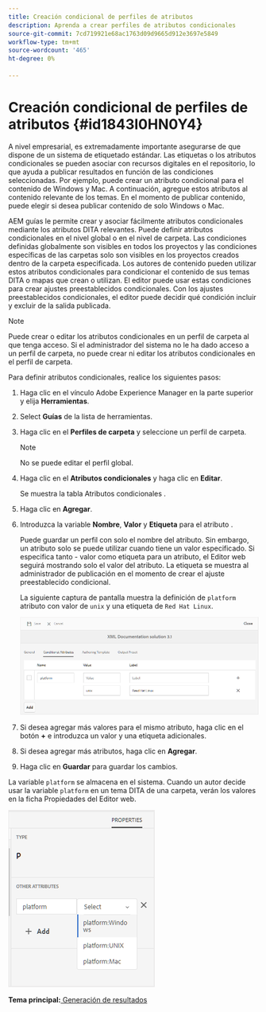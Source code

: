 ```yaml
---
title: Creación condicional de perfiles de atributos
description: Aprenda a crear perfiles de atributos condicionales
source-git-commit: 7cd719921e68ac1763d09d9665d912e3697e5849
workflow-type: tm+mt
source-wordcount: '465'
ht-degree: 0%

---
```



# Creación condicional de perfiles de atributos {#id1843I0HN0Y4}

A nivel empresarial, es extremadamente importante asegurarse de que dispone de un sistema de etiquetado estándar. Las etiquetas o los atributos condicionales se pueden asociar con recursos digitales en el repositorio, lo que ayuda a publicar resultados en función de las condiciones seleccionadas. Por ejemplo, puede crear un atributo condicional para el contenido de Windows y Mac. A continuación, agregue estos atributos al contenido relevante de los temas. En el momento de publicar contenido, puede elegir si desea publicar contenido de solo Windows o Mac.

AEM guías le permite crear y asociar fácilmente atributos condicionales mediante los atributos DITA relevantes. Puede definir atributos condicionales en el nivel global o en el nivel de carpeta. Las condiciones definidas globalmente son visibles en todos los proyectos y las condiciones específicas de las carpetas solo son visibles en los proyectos creados dentro de la carpeta especificada. Los autores de contenido pueden utilizar estos atributos condicionales para condicionar el contenido de sus temas DITA o mapas que crean o utilizan. El editor puede usar estas condiciones para crear ajustes preestablecidos condicionales. Con los ajustes preestablecidos condicionales, el editor puede decidir qué condición incluir y excluir de la salida publicada.

>[!NOTE]
>
> Puede crear o editar los atributos condicionales en un perfil de carpeta al que tenga acceso. Si el administrador del sistema no le ha dado acceso a un perfil de carpeta, no puede crear ni editar los atributos condicionales en el perfil de carpeta.

Para definir atributos condicionales, realice los siguientes pasos:

1. Haga clic en el vínculo Adobe Experience Manager en la parte superior y elija **Herramientas**.

1. Select **Guías** de la lista de herramientas.

1. Haga clic en el **Perfiles de carpeta** y seleccione un perfil de carpeta.

   >[!NOTE]
   >
   > No se puede editar el perfil global.

1. Haga clic en el **Atributos condicionales** y haga clic en **Editar**.

   Se muestra la tabla Atributos condicionales .

1. Haga clic en **Agregar**.

1. Introduzca la variable **Nombre**, **Valor** y **Etiqueta** para el atributo .

   Puede guardar un perfil con solo el nombre del atributo. Sin embargo, un atributo solo se puede utilizar cuando tiene un valor especificado. Si especifica tanto - valor como etiqueta para un atributo, el Editor web seguirá mostrando solo el valor del atributo. La etiqueta se muestra al administrador de publicación en el momento de crear el ajuste preestablecido condicional.

   La siguiente captura de pantalla muestra la definición de `platform` atributo con valor de `unix` y una etiqueta de `Red Hat Linux`.

   ![](images/add-profile.png)

1. Si desea agregar más valores para el mismo atributo, haga clic en el botón **+** e introduzca un valor y una etiqueta adicionales.

1. Si desea agregar más atributos, haga clic en **Agregar**.

1. Haga clic en **Guardar** para guardar los cambios.


La variable `platform` se almacena en el sistema. Cuando un autor decide usar la variable `platform` en un tema DITA de una carpeta, verán los valores en la ficha Propiedades del Editor web.

![](images/properties-tab.png)

**Tema principal:**[ Generación de resultados](generate-output.md)

